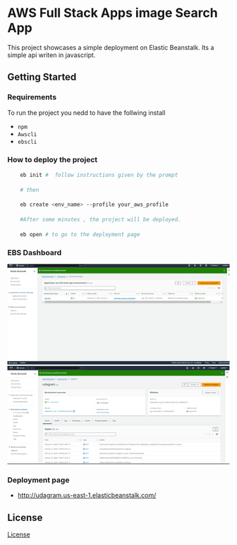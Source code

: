 # AWS Full Stack Apps image Search App

This project showcases a simple deployment on Elastic Beanstalk.
Its a simple api writen in javascript.


## Getting Started

### Requirements

To run the project you nedd to have the follwing install

- `npm`
- `Awscli`
- `ebscli`

### How to deploy the project

```bash
    eb init #  follow instructions given by the prompt

    # then

    eb create <env_name> --profile your_aws_profile

    #After some minutes , the project will be deployed.

    eb open # to go to the deployment page
```


### EBS Dashboard

![Ebs Dashbord](./ebs.PNG)
![App Dashboard](./ebs2.PNG)

### Deployment page

  - http://udagram.us-east-1.elasticbeanstalk.com/



## License

[License](LICENSE.txt)
